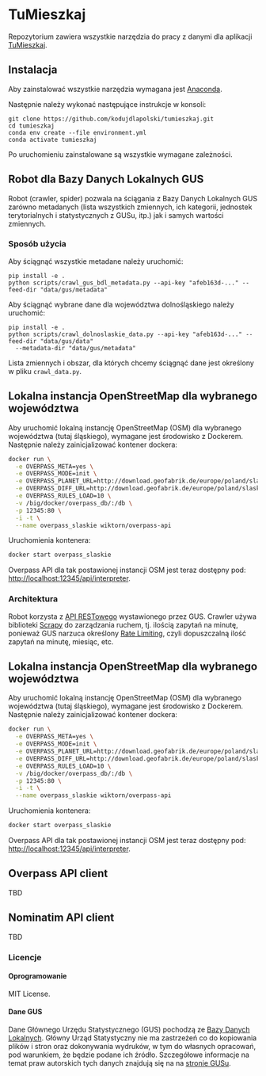 # TuMieszkaj

Repozytorium zawiera wszystkie narzędzia do pracy z danymi dla aplikacji [TuMieszkaj](https://kodujdlapolski.pl/projects/tumieszkaj/).

## Instalacja

Aby zainstalować wszystkie narzędzia wymagana jest [Anaconda](https://www.anaconda.com/).

Następnie należy wykonać następujące instrukcje w konsoli:

```$bash
git clone https://github.com/kodujdlapolski/tumieszkaj.git
cd tumieszkaj
conda env create --file environment.yml
conda activate tumieszkaj
```

Po uruchomieniu zainstalowane są wszystkie wymagane zależności.

## Robot dla Bazy Danych Lokalnych GUS

Robot (crawler, spider) pozwala na ściągania z Bazy Danych Lokalnych GUS zarówno metadanych (lista wszystkich 
zmiennych, ich kategorii, jednostek terytorialnych i statystycznych z GUSu, itp.) jak i samych 
wartości zmiennych.

### Sposób użycia

Aby ściągnąć wszystkie metadane należy uruchomić:

```$bash
pip install -e .
python scripts/crawl_gus_bdl_metadata.py --api-key "afeb163d-..." --feed-dir "data/gus/metadata"
```

Aby ściągnąć wybrane dane dla województwa dolnośląskiego należy uruchomić: 

```$bash
pip install -e .
python scripts/crawl_dolnoslaskie_data.py --api-key "afeb163d-..." --feed-dir "data/gus/data" 
  --metadata-dir "data/gus/metadata"
```

Lista zmiennych i obszar, dla których chcemy ściągnąć dane jest określony w pliku `crawl_data.py`.

## Lokalna instancja OpenStreetMap dla wybranego województwa

Aby uruchomić lokalną instancję OpenStreetMap (OSM) dla wybranego województwa 
(tutaj śląskiego), wymagane jest środowisko z Dockerem. Następnie należy zainicjalizować 
kontener dockera:

```bash
docker run \
  -e OVERPASS_META=yes \
  -e OVERPASS_MODE=init \
  -e OVERPASS_PLANET_URL=http://download.geofabrik.de/europe/poland/slaskie-latest.osm.bz2 \
  -e OVERPASS_DIFF_URL=http://download.geofabrik.de/europe/poland/slaskie-updates/ \
  -e OVERPASS_RULES_LOAD=10 \
  -v /big/docker/overpass_db/:/db \
  -p 12345:80 \
  -i -t \
  --name overpass_slaskie wiktorn/overpass-api
```

Uruchomienia kontenera:

```bash
docker start overpass_slaskie
```

Overpass API dla tak postawionej instancji OSM jest teraz dostępny pod: 
[http://localhost:12345/api/interpreter](http://localhost:12345/api/interpreter).

### Architektura

Robot korzysta z [API RESTowego](https://api.stat.gov.pl/Home/BdlApi) wystawionego przez GUS. 
Crawler używa biblioteki [Scrapy](https://scrapy.org/) do zarządzania ruchem, tj. ilością zapytań na 
minutę, ponieważ GUS narzuca określony [Rate Limiting](https://en.wikipedia.org/wiki/Rate_limiting), 
czyli dopuszczalną ilość zapytań na minutę, miesiąc, etc.

## Lokalna instancja OpenStreetMap dla wybranego województwa

Aby uruchomić lokalną instancję OpenStreetMap (OSM) dla wybranego województwa 
(tutaj śląskiego), wymagane jest środowisko z Dockerem. Następnie należy zainicjalizować 
kontener dockera:

```bash
docker run \
  -e OVERPASS_META=yes \
  -e OVERPASS_MODE=init \
  -e OVERPASS_PLANET_URL=http://download.geofabrik.de/europe/poland/slaskie-latest.osm.bz2 \
  -e OVERPASS_DIFF_URL=http://download.geofabrik.de/europe/poland/slaskie-updates/ \
  -e OVERPASS_RULES_LOAD=10 \
  -v /big/docker/overpass_db/:/db \
  -p 12345:80 \
  -i -t \
  --name overpass_slaskie wiktorn/overpass-api
```

Uruchomienia kontenera:

```bash
docker start overpass_slaskie
```

Overpass API dla tak postawionej instancji OSM jest teraz dostępny pod: 
[http://localhost:12345/api/interpreter](http://localhost:12345/api/interpreter).

## Overpass API client

TBD

## Nominatim API client

TBD


### Licencje

#### Oprogramowanie

MIT License.

#### Dane GUS

Dane Głównego Urzędu Statystycznego (GUS) pochodzą ze [Bazy Danych Lokalnych](https://bdl.stat.gov.pl/BDL).
Główny Urząd Statystyczny nie ma zastrzeżeń co do kopiowania plików i stron oraz dokonywania 
wydruków, w tym do własnych opracowań, pod warunkiem, że będzie podane ich źródło. Szczegółowe
informacje na temat praw autorskich tych danych znajdują się na na [stronie GUSu](https://stat.gov.pl/copyright).


